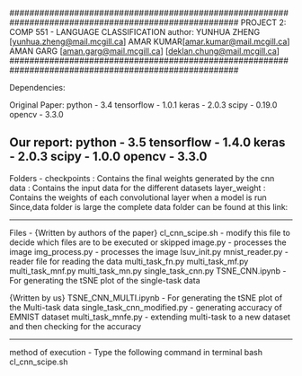 ######################################################################################################
						PROJECT 2: COMP 551 - LANGUAGE CLASSIFICATION
						author: YUNHUA ZHENG [yunhua.zheng@mail.mcgill.ca]
								AMAR KUMAR[amar.kumar@mail.mcgill.ca]
								AMAN GARG [aman.garg@mail.mcgill.ca]
								 [deklan.chung@mail.mcgill.ca]
######################################################################################################

Dependencies:

Original Paper:
				python - 3.4
				tensorflow - 1.0.1
				keras - 2.0.3
				scipy - 0.19.0
				opencv - 3.3.0

Our report:
				python - 3.5
				tensorflow - 1.4.0
				keras - 2.0.3
				scipy - 1.0.0
				opencv - 3.3.0
---------------------------------------------------------------------------------------------------------------------------				
Folders - 
checkpoints :	Contains the final weights generated by the cnn 
data : Contains the input data for the different datasets
layer_weight : Contains the weights of each convolutional layer when a model is run
Since,data folder is large the complete data folder can be found at this link: 

---------------------------------------------------------------------------------------------------------------------------				

Files - 
{Written by authors of the paper}
cl_cnn_scipe.sh - modify this file to decide which files are to be executed or skipped
image.py - processes the image
img_process.py - processes the image
lsuv_init.py
mnist_reader.py - reader file for reading the data 
multi_task_fn.py
multi_task_mf.py
multi_task_mnf.py
multi_task_mn.py
single_task_cnn.py
TSNE_CNN.ipynb - For generating the tSNE plot of the single-task data

{Written by us}
TSNE_CNN_MULTI.ipynb - For generating the tSNE plot of the Multi-task data
single_task_cnn_modified.py - generating accuracy of EMNIST dataset
multi_task_mnfe.py - extending multi-task to a new dataset and then checking for the accuracy



---------------------------------------------------------------------------------------------------------------------------
method of execution - 
Type the following command in terminal
bash cl_cnn_scipe.sh
